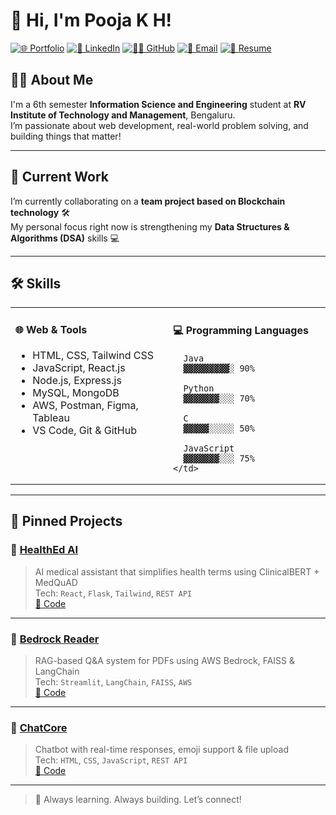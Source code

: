 # 👋 Hi, I'm Pooja K H!

[![🌐 Portfolio](https://img.shields.io/badge/Portfolio-Netlify-000000?style=for-the-badge&logo=netlify&logoColor=white)](https://pooja-k-h-portfolio.netlify.app)
[![💼 LinkedIn](https://img.shields.io/badge/LinkedIn-Connect-0A66C2?style=for-the-badge&logo=linkedin&logoColor=white)](https://www.linkedin.com/in/pooja-kh/)
[![👩‍💻 GitHub](https://img.shields.io/badge/GitHub-@pooja--kh--26-181717?style=for-the-badge&logo=github)](https://github.com/pooja-kh-26)
[![📧 Email](https://img.shields.io/badge/Email-poojakh2026@gmail.com-EA4335?style=for-the-badge&logo=gmail&logoColor=white)](mailto:poojakh2026@gmail.com)
[![📄 Resume](https://img.shields.io/badge/Resume-View-informational?style=for-the-badge&logo=google-drive&logoColor=white)](https://drive.google.com/file/d/1qX9COm_sO4uqO0LcoBJ_fy0BX8bBMhfU/view)


## 👩‍🎓 About Me

I'm a 6th semester **Information Science and Engineering** student at **RV Institute of Technology and Management**, Bengaluru.  
I’m passionate about web development, real-world problem solving, and building things that matter!

---

## 🚧 Current Work

I’m currently collaborating on a **team project based on Blockchain technology** 🛠️  
My personal focus right now is strengthening my **Data Structures & Algorithms (DSA)** skills 💻

---

## 🛠️ Skills

<table>
  <tr>
    <td valign="top" width="50%">
      <h4>🌐 Web & Tools</h4>
      <ul>
        <li>HTML, CSS, Tailwind CSS</li>
        <li>JavaScript, React.js</li>
        <li>Node.js, Express.js</li>
        <li>MySQL, MongoDB</li>
        <li>AWS, Postman, Figma, Tableau</li>
        <li>VS Code, Git & GitHub</li>
      </ul>
    </td>
    <td valign="top" width="50%">
      <h4>💻 Programming Languages</h4>

      Java  
      ▓▓▓▓▓▓▓▓▓░ 90%  
      
      Python  
      ▓▓▓▓▓▓▓░░░ 70%  
      
      C  
      ▓▓▓▓▓░░░░░ 50%  
      
      JavaScript  
      ▓▓▓▓▓▓▓░░░ 75%  
    </td>
  </tr>
</table>

---

## 📌 Pinned Projects

### 🧠 [HealthEd AI](https://health-made-simple-powered-by-ai.netlify.app)
> AI medical assistant that simplifies health terms using ClinicalBERT + MedQuAD  
> Tech: `React`, `Flask`, `Tailwind`, `REST API`  
[🔗 Code](https://github.com/pooja-kh-26/HeathEd_AI_frontend)

---

### 📘 [Bedrock Reader](https://bedrockreader.streamlit.app)
> RAG-based Q&A system for PDFs using AWS Bedrock, FAISS & LangChain  
> Tech: `Streamlit`, `LangChain`, `FAISS`, `AWS`  
[🔗 Code](https://github.com/pooja-kh-26/BedrockReader)

---

### 💬 [ChatCore](https://chatcore.netlify.app)
> Chatbot with real-time responses, emoji support & file upload  
> Tech: `HTML`, `CSS`, `JavaScript`, `REST API`  
[🔗 Code](https://github.com/pooja-kh-26/ChatBot)

---

> 🎯 Always learning. Always building. Let’s connect!
